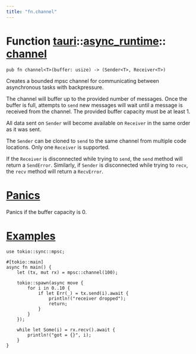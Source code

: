 ```yaml
---
title: "fn.channel"
---
```


# Function [tauri](/docs/api/rust/tauri/../index.html)::​[async_runtime](/docs/api/rust/tauri/index.html)::​[channel](/docs/api/rust/tauri/)

```
pub fn channel<T>(buffer: usize) -> (Sender<T>, Receiver<T>)
```

Creates a bounded mpsc channel for communicating between asynchronous tasks with backpressure.

The channel will buffer up to the provided number of messages. Once the buffer is full, attempts to `send` new messages will wait until a message is received from the channel. The provided buffer capacity must be at least 1.

All data sent on `Sender` will become available on `Receiver` in the same order as it was sent.

The `Sender` can be cloned to `send` to the same channel from multiple code locations. Only one `Receiver` is supported.

If the `Receiver` is disconnected while trying to `send`, the `send` method will return a `SendError`. Similarly, if `Sender` is disconnected while trying to `recv`, the `recv` method will return a `RecvError`.

# [Panics](/docs/api/rust/tauri/about:blank#panics)

Panics if the buffer capacity is 0.

# [Examples](/docs/api/rust/tauri/about:blank#examples)

```
use tokio::sync::mpsc;

#[tokio::main]
async fn main() {
    let (tx, mut rx) = mpsc::channel(100);

    tokio::spawn(async move {
        for i in 0..10 {
            if let Err(_) = tx.send(i).await {
                println!("receiver dropped");
                return;
            }
        }
    });

    while let Some(i) = rx.recv().await {
        println!("got = {}", i);
    }
}
```
